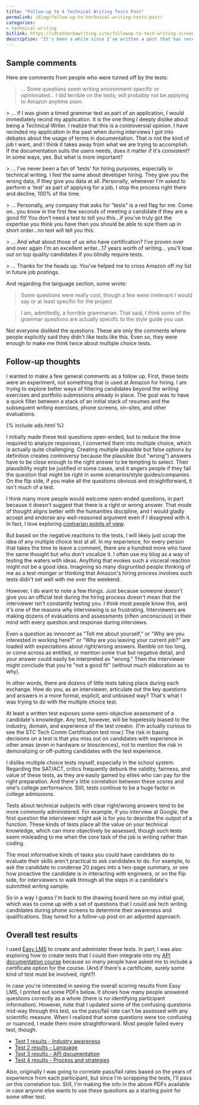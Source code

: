 ```yaml
---
title: "Follow-up to 4 Technical Writing Tests Post"
permalink: /blog/follow-up-to-technical-writing-tests-post/
categories:
- technical-writing
bitlink: https://idratherbewriting.site/followup-to-tech-writing-screening-tests
description: "It's been a while since I've written a post that has received so many negative comments as <a href='/blog/technical-writing-tests-for-screening-candidates/'>4 Technical Writing Tests to Screen Candidates</a>. Although many people did like the tests and found them interesting or fun, quite a few people had more negative reactions. As a result, I'm scrapping the idea of multiple choice tests as a way to filter candidates."
---
```


## Sample comments

Here are comments from people who were turned off by the tests:

> ... Some questions seem writing environment-specific or opinionated...  I did terrible on the tests; will probably not be applying to Amazon anytime soon.

<p></p>
> ... if I was given a timed grammar test as part of an application, I would immediately recind my application. It is the one thing I deeply dislike about being a Technical Writer. I realize that this is a controversial opinion. I have recinded my application in the past when during interviews I got into debates about the usage of terms in documentation. That is not the kind of job I want, and I think it takes away from what we are trying to accomplish. If the documentation suits the users needs, does it matter if it's consistent? In some ways, yes. But what is more important?

<p></p>
> ... I've never been a fan of 'tests' for hiring purposes, especially in technical writing. I feel the same about developer hiring. They give you the wrong data, if they give you data at all. Personally, whenever I'm asked to perform a 'test' as part of applying for a job, I stop the process right there and decline, 100% of the time.

<p></p>
> ... Personally, any company that asks for “tests” is a red flag for me. Come on...you know in the first few seconds of meeting a candidate if they are a good fit! You don’t need a test to tell you this...if you’ve truly got the expertise you think you have then you should be able to size them up in short order...no test will tell you this.

<p></p>
> ... And what about those of us who have certification? I've proven over and over again I'm an excellent writer...17 years worth of writing... you'll lose out on top quality candidates if you blindly require tests.

<p></p>
> ... Thanks for the heads up. You've helped me to cross Amazon off my list in future job postings.

And regarding the language section, some wrote:

> Some questions were really cool, though a few were irrelevant I would say or at least specific for the project

<p></p>

> I am, admittedly, a horrible grammarian. That said, I think some of the grammar questions are actually specific to the style guide you use.


Not everyone disliked the questions. These are only the comments where people explicitly said they didn't like tests like this. Even so, they were enough to make me think twice about multiple choice tests.

## Follow-up thoughts

I wanted to make a few general comments as a follow up. First, these tests were an experiment, not something that is used at Amazon for hiring. I am trying to explore better ways of filtering candidates beyond the writing exercises and portfolio submissions already in place. The goal was to have a quick filter between a stack of an initial stack of resumes and the subsequent writing exercises, phone screens, on-sites, and other evaluations.

{% include ads.html %}

I initially made these test questions open-ended, but to reduce the time required to analyze responses, I converted them into multiple choice, which is actually quite challenging. Creating multiple plausible but false options by definition creates controversy because the plausible (but "wrong") answers have to be close enough to the right answer to be tempting to select. Their plausibility might be justified in some cases, and it angers people if they fail the question that might be right in some scenarios/style guides/companies. On the flip side, if you make all the questions obvious and straightforward, it isn't much of a test.

I think many more people would welcome open-ended questions, in part because it doesn't suggest that there is a right or wrong answer. That mode of thought aligns better with the humanities discipline, and I would gladly accept and endorse any well-reasoned argument even if I disagreed with it. In fact, I love exploring [contrarian points of view](/2010/10/29/being-contrarian/).

But based on the negative reactions to the tests, I will likely just scrap the idea of any multiple choice test at all. In my experience, for every person that takes the time to leave a comment, there are a hundred more who have the same thought but who don't vocalize it. I often use my blog as a way of testing the waters with ideas. Anything that evokes such a visceral reaction might not be a good idea. Imagining so many disgruntled people thinking of me as a test-monger or thinking that Amazon's hiring process involves such tests didn't set well with me over the weekend.

However, I do want to note a few things. Just because someone doesn't give you an official test during the hiring process doesn't mean that the interviewer isn't constantly testing you. I think most people know this, and it's one of the reasons why interviewing is so frustrating. Interviewers are making dozens of evaluations and assessments (often unconscious) in their mind with every question and response during interviews.

Even a question as innocent as "Tell me about yourself," or "Why are you interested in working here?" or "Why are you leaving your current job?" are loaded with expectations about right/wrong answers. Ramble on too long, or come across as entitled, or mention some true but negative detail, and your answer could easily be interpreted as "wrong." Then the interviewer might conclude that you're "not a good fit" (without much elaboration as to why).

In other words, there are dozens of little tests taking place during each exchange. How do you, as an interviewer, articulate out the key questions and answers in a more formal, explicit, and unbiased way? That's what I was trying to do with the multiple choice test.

At least a written test exposes some semi-objective assessment of a candidate's knowledge. Any test, however, will be hopelessly biased to the industry, domain, and experience of the test creator. (I'm actually curious to see the STC Tech Comm Certification test now.) The risk in basing decisions on a test is that you miss out on candidates with experience in other areas (even in hardware or biosciences), not to mention the risk in demoralizing or off-putting candidates with the test experience.

I dislike multiple choice tests myself, especially in the school system. Regarding the SAT/ACT, critics frequently debunk the validity, fairness, and value of these tests, as they are easily gamed by elites who can pay for the right preparation. And there's little correlation between these scores and one's college performance. Still, tests continue to be a huge factor in college admissions.

Tests about technical subjects with clear right/wrong answers tend to be more commonly administered. For example, if you interview at Google, the first question the interviewer might ask is for you to describe the output of a  function. These kinds of tests place all the value on your technical knowledge, which can more objectively be assessed, though such tests seem misleading to me when the core task of the job is writing rather than coding.

The most informative kinds of tasks you could have candidates do to evaluate their skills aren't practical to ask candidates to do. For example, to ask the candidate to condense 20 pages into a two-page summary, or see how proactive the candidate is in interacting with engineers, or on the flip side, for interviewers to walk through all the steps in a candidate's submitted writing sample.

So in a way I guess I'm back to the drawing board here on my initial goal, which was to come up with a set of questions that I could ask tech writing candidates during phone screens to determine their awareness and qualifications. Stay tuned for a follow-up post on an adjusted approach.

## Overall test results

I used [Easy LMS](https://www.easy-lms.com/) to create and administer these tests. In part, I was also exploring how to create tests that I could then integrate into my [API documentation course](/learnapidoc/) because so many people have asked me to include a certificate option for the course. (And if there's a certificate, surely some kind of test must be involved, right?)

In case you're interested in seeing the overall scoring results from Easy LMS, I printed out some PDFs below. It shows how many people answered questions correctly as a whole (there is no identifying participant information). However, note that I updated some of the confusing questions mid-way through this test, so the pass/fail rate can't be assessed with any scientific measure. When I realized that some questions were too confusing or nuanced, I made them more straightforward. Most people failed every test, though.

* [Test 1 results - Industry awareness](https://s3.us-west-1.wasabisys.com/idbwmedia.com/images/exam1results.pdf)
* [Test 2 results - Language](https://s3.us-west-1.wasabisys.com/idbwmedia.com/images/exam2results.pdf)
* [Test 3 results - API documentation](https://s3.us-west-1.wasabisys.com/idbwmedia.com/images/exam3results.pdf)
* [Test 4 results - Process and strategies](https://s3.us-west-1.wasabisys.com/idbwmedia.com/images/exam4results.pdf)

Also, originally I was going to correlate pass/fail rates based on the years of experience from each participant, but since I'm scrapping the tests, I'll pass on this correlation too. Still, I'm making the info in the above PDFs available in case anyone else wants to use these questions as a starting point for some other test.
